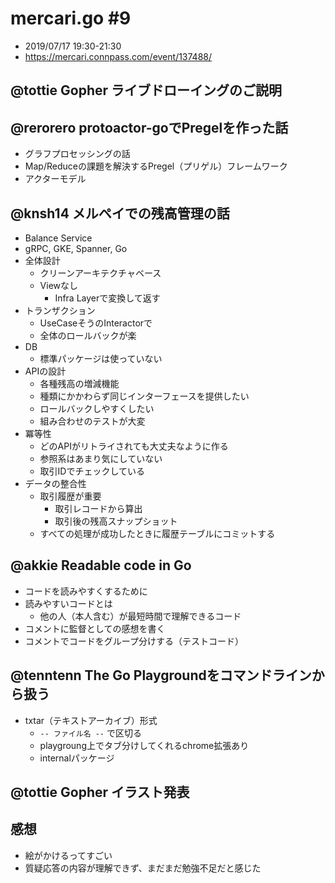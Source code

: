 # mercari.go #9
* 2019/07/17 19:30-21:30
* https://mercari.connpass.com/event/137488/

## @tottie	Gopher ライブドローイングのご説明


## @rerorero	protoactor-goでPregelを作った話
* グラフプロセッシングの話
* Map/Reduceの課題を解決するPregel（プリゲル）フレームワーク
* アクターモデル

## @knsh14	メルペイでの残高管理の話
* Balance Service
* gRPC, GKE, Spanner, Go
* 全体設計
  - クリーンアーキテクチャベース
  - Viewなし
    - Infra Layerで変換して返す
* トランザクション
  - UseCaseそうのInteractorで
  - 全体のロールバックが楽
* DB
  - 標準パッケージは使っていない
* APIの設計
  - 各種残高の増減機能
  - 種類にかかわらず同じインターフェースを提供したい
  - ロールバックしやすくしたい
  - 組み合わせのテストが大変
* 冪等性
  - どのAPIがリトライされても大丈夫なように作る
  - 参照系はあまり気にしていない
  - 取引IDでチェックしている
* データの整合性
  - 取引履歴が重要
    - 取引レコードから算出
    - 取引後の残高スナップショット
  - すべての処理が成功したときに履歴テーブルにコミットする

## @akkie	Readable code in Go
* コードを読みやすくするために
* 読みやすいコードとは
  - 他の人（本人含む）が最短時間で理解できるコード
* コメントに監督としての感想を書く
* コメントでコードをグループ分けする（テストコード）

## @tenntenn	The Go Playgroundをコマンドラインから扱う
* txtar（テキストアーカイブ）形式
  - `-- ファイル名 --` で区切る
  - playgroung上でタブ分けしてくれるchrome拡張あり
  - internalパッケージ

## @tottie	Gopher イラスト発表


## 感想
* 絵がかけるってすごい
* 質疑応答の内容が理解できず、まだまだ勉強不足だと感じた

